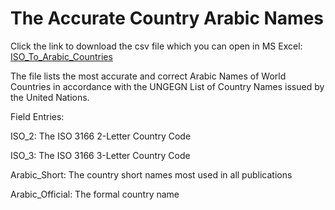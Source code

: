 The Accurate Country Arabic Names
====

Click the link to download the csv file which you can open in MS Excel: [ISO_To_Arabic_Countries](https://github.com/MohsenAlyafei/Countries/blob/main/ArabicNames/Countries_ISO_To_Arabic.csv)

The file lists the most accurate and correct Arabic Names of World Countries in accordance with the UNGEGN List of Country Names issued by the United Nations.

Field Entries:

ISO_2: The ISO 3166 2-Letter Country Code

ISO_3: The ISO 3166 3-Letter Country Code

Arabic_Short: The country short names most used in all publications

Arabic_Official: The formal country name

